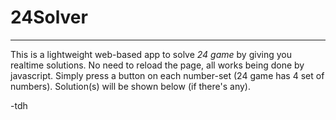 # 24Solver
***

This is a lightweight web-based app to solve *24 game* by giving you realtime solutions. No need to reload the page, all works being done by javascript.
Simply press a button on each number-set (24 game has 4 set of numbers). Solution(s) will be shown below (if there's any).

-tdh